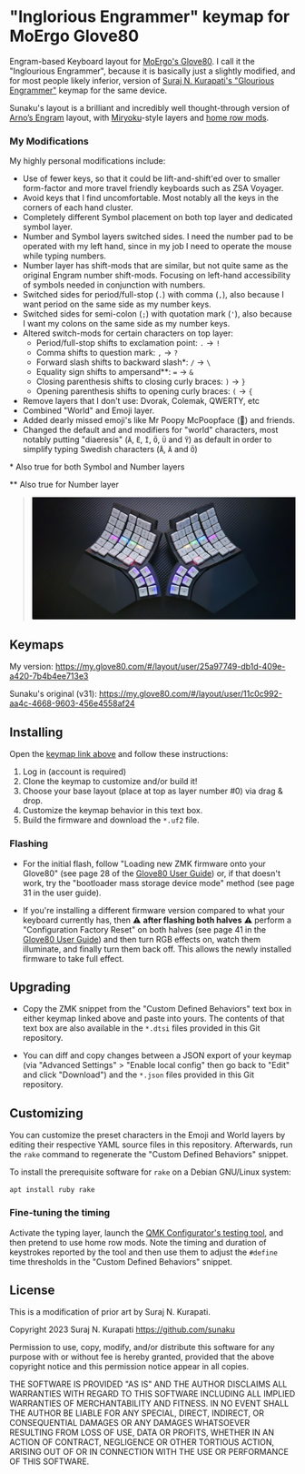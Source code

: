 # "Inglorious Engrammer" keymap for MoErgo Glove80

Engram-based Keyboard layout for [MoErgo's Glove80][1].
I call it the "Inglourious Engrammer", because it is basically just a slightly modified, and for most people likely inferior, version of [Suraj N. Kurapati's "Glourious Engrammer"][2] keymap for the same device.

Sunaku's layout is a brilliant and incredibly well thought-through version of [Arno’s Engram][3] layout, with [Miryoku][4]-style layers and [home row mods][5].

### My Modifications

My highly personal modifications include:

- Use of fewer keys, so that it could be lift-and-shift'ed over to smaller form-factor and more travel friendly keyboards such as ZSA Voyager.
- Avoid keys that I find uncomfortable. Most notably all the keys in the corners of each hand cluster.
- Completely different Symbol placement on both top layer and dedicated symbol layer.
- Number and Symbol layers switched sides. I need the number pad to be operated with my left hand, since in my job I need to operate the mouse while typing numbers.
- Number layer has shift-mods that are similar, but not quite same as the original Engram number shift-mods. Focusing on left-hand accessibility of symbols needed in conjunction with numbers.
- Switched sides for period/full-stop (`.`) with comma (`,`), also because I want period on the same side as my number keys.
- Switched sides for semi-colon (`;`) with quotation mark (`'`), also because I want my colons on the same side as my number keys.
- Altered switch-mods for certain characters on top layer:
  - Period/full-stop shifts to exclamation point: `.` -> `!`
  - Comma shifts to question mark: `,` -> `?`
  - Forward slash shifts to backward slash\*: `/` -> `\`
  - Equality sign shifts to ampersand\*\*: `=` -> `&`
  - Closing parenthesis shifts to closing curly braces: `)` -> `}`
  - Opening parenthesis shifts to opening curly braces: `(` -> `{`
- Remove layers that I don't use: Dvorak, Colemak, QWERTY, etc
- Combined "World" and Emoji layer.
- Added dearly missed emoji's like Mr Poopy McPoopface (💩) and friends.
- Changed the default and and modifiers for "world" characters, most notably putting "diaeresis" (`Ä`, `Ë`, `Ï`, `Ö`, `Ü` and `Ÿ`) as default in order to simplify typing Swedish characters (`Å`, `Ä` and `Ö`)

\* Also true for both Symbol and Number layers

\*\* Also true for Number layer

> ![Photograph of my Glove80 with Engrammer layout](https://raw.githubusercontent.com/sunaku/sunaku.github.io/master/moergo-glove80-keyboard-photograph.jpg)

[1]: https://www.moergo.com/
[2]: https://sunaku.github.io/moergo-glove80-keyboard.html
[3]: https://engram.dev/
[4]: https://github.com/manna-harbour/miryoku
[5]: https://precondition.github.io/home-row-mods

## Keymaps

My version:
https://my.glove80.com/#/layout/user/25a97749-db1d-409e-a420-7b4b4ee713e3

Sunaku's original (v31):
https://my.glove80.com/#/layout/user/11c0c992-aa4c-4668-9603-456e4558af24

## Installing

Open the [keymap link above](#keymaps) and follow these instructions:

1. Log in (account is required)
2. Clone the keymap to customize and/or build it!
3. Choose your base layout (place at top as layer number #0) via drag & drop.
4. Customize the keymap behavior in this text box.
5. Build the firmware and download the `*.uf2` file.

### Flashing

- For the initial flash, follow "Loading new ZMK firmware onto your Glove80"
  (see page 28 of the [Glove80 User Guide]) or, if that doesn't work, try the
  "bootloader mass storage device mode" method (see page 31 in the user guide).

- If you're installing a different firmware version compared to what your
  keyboard currently has, then ⚠️ **after flashing both halves** ⚠️ perform a
  "Configuration Factory Reset" on both halves (see page 41 in the [Glove80 User
  Guide]) and then turn RGB effects on, watch them illuminate, and finally turn
  them back off. This allows the newly installed firmware to take full effect.

[Glove80 User Guide]: https://www.moergo.com/files/glove80-user-guide.pdf

## Upgrading

- Copy the ZMK snippet from the "Custom Defined Behaviors" text box in either
  keymap linked above and paste into yours. The contents of that text box are
  also available in the `*.dtsi` files provided in this Git repository.

- You can diff and copy changes between a JSON export of your keymap (via
  "Advanced Settings" > "Enable local config" then go back to "Edit" and click
  "Download") and the `*.json` files provided in this Git repository.

## Customizing

You can customize the preset characters in the Emoji and World layers by
editing their respective YAML source files in this repository. Afterwards,
run the `rake` command to regenerate the "Custom Defined Behaviors" snippet.

To install the prerequisite software for `rake` on a Debian GNU/Linux system:

    apt install ruby rake

### Fine-tuning the timing

Activate the typing layer, launch the [QMK Configurator's testing tool](https://config.qmk.fm/#/test), and then pretend to use home row mods. Note the
timing and duration of keystrokes reported by the tool and then use them to
adjust the `#define` time thresholds in the "Custom Defined Behaviors" snippet.

## License

This is a modification of prior art by Suraj N. Kurapati.

Copyright 2023 Suraj N. Kurapati <https://github.com/sunaku>

Permission to use, copy, modify, and/or distribute this software for any
purpose with or without fee is hereby granted, provided that the above
copyright notice and this permission notice appear in all copies.

THE SOFTWARE IS PROVIDED "AS IS" AND THE AUTHOR DISCLAIMS ALL WARRANTIES
WITH REGARD TO THIS SOFTWARE INCLUDING ALL IMPLIED WARRANTIES OF
MERCHANTABILITY AND FITNESS. IN NO EVENT SHALL THE AUTHOR BE LIABLE FOR
ANY SPECIAL, DIRECT, INDIRECT, OR CONSEQUENTIAL DAMAGES OR ANY DAMAGES
WHATSOEVER RESULTING FROM LOSS OF USE, DATA OR PROFITS, WHETHER IN AN
ACTION OF CONTRACT, NEGLIGENCE OR OTHER TORTIOUS ACTION, ARISING OUT OF
OR IN CONNECTION WITH THE USE OR PERFORMANCE OF THIS SOFTWARE.
